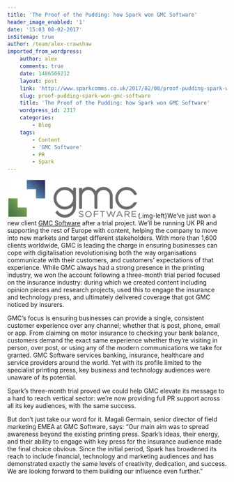 ```yaml
---
title: 'The Proof of the Pudding: how Spark won GMC Software'
header_image_enabled: '1'
date: '15:03 08-02-2017'
inSitemap: true
author: /team/alex-crawshaw
imported_from_wordpress:
    author: alex
    comments: true
    date: 1486566212
    layout: post
    link: 'http://www.sparkcomms.co.uk/2017/02/08/proof-pudding-spark-won-gmc-software/'
    slug: proof-pudding-spark-won-gmc-software
    title: 'The Proof of the Pudding: how Spark won GMC Software'
    wordpress_id: 2317
    categories:
        - Blog
    tags:
        - Content
        - 'GMC Software'
        - PR
        - Spark
---
```


![GMC](GMC-300x90.jpg){.img-left}We’ve just won a new client [GMC Software](http://www.gmc.net/) after a trial project. We’ll be running UK PR and supporting the rest of Europe with content, helping the company to move into new markets and target different stakeholders. With more than 1,600 clients worldwide, GMC is leading the charge in ensuring businesses can cope with digitalisation revolutionising both the way organisations communicate with their customers, and customers’ expectations of that experience. While GMC always had a strong presence in the printing industry, we won the account following a three-month trial period focused on the insurance industry: during which we created content including opinion pieces and research projects, used this to engage the insurance and technology press, and ultimately delivered coverage that got GMC noticed by insurers.

GMC’s focus is ensuring businesses can provide a single, consistent customer experience over any channel; whether that is post, phone, email or app. From claiming on motor insurance to checking your bank balance, customers demand the exact same experience whether they’re visiting in person, over post, or using any of the modern communications we take for granted. GMC Software services banking, insurance, healthcare and service providers around the world. Yet with its profile limited to the specialist printing press, key business and technology audiences were unaware of its potential.

Spark’s three-month trial proved we could help GMC elevate its message to a hard to reach vertical sector: we’re now providing full PR support across all its key audiences, with the same success.

But don’t just take our word for it. Magali Germain, senior director of field marketing EMEA at GMC Software, says: “Our main aim was to spread awareness beyond the existing printing press. Spark’s ideas, their energy, and their ability to engage with key press for the insurance audience made the final choice obvious. Since the initial period, Spark has broadened its reach to include financial, technology and marketing audiences and has demonstrated exactly the same levels of creativity, dedication, and success. We are looking forward to them building our influence even further.”
